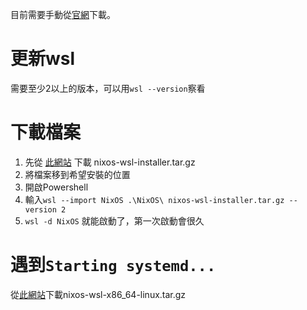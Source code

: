 目前需要手動從[官網](https://github.com/nix-community/NixOS-WSL)下載。

# 更新wsl
需要至少2以上的版本，可以用`wsl --version`察看

# 下載檔案
1. 先從 [此網站](https://github.com/nix-community/NixOS-WSL/releases/tag/22.05-5c211b47) 下載 nixos-wsl-installer.tar.gz
2. 將檔案移到希望安裝的位置
3. 開啟Powershell
4. 輸入`wsl --import NixOS .\NixOS\ nixos-wsl-installer.tar.gz --version 2`
5. `wsl -d NixOS` 就能啟動了，第一次啟動會很久

# 遇到`Starting systemd...`
從[此網站](https://github.com/nix-community/NixOS-WSL/releases/tag/22.05-5c211b47)下載nixos-wsl-x86_64-linux.tar.gz
